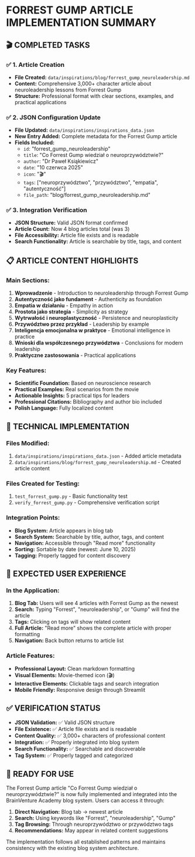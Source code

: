 # FORREST GUMP ARTICLE IMPLEMENTATION SUMMARY

## 🎬 COMPLETED TASKS

### ✅ 1. Article Creation
- **File Created:** `data/inspirations/blog/forrest_gump_neuroleadership.md`
- **Content:** Comprehensive 3,000+ character article about neuroleadership lessons from Forrest Gump
- **Structure:** Professional format with clear sections, examples, and practical applications

### ✅ 2. JSON Configuration Update
- **File Updated:** `data/inspirations/inspirations_data.json`
- **New Entry Added:** Complete metadata for the Forrest Gump article
- **Fields Included:**
  - `id`: "forrest_gump_neuroleadership"
  - `title`: "Co Forrest Gump wiedział o neuroprzywództwie?"
  - `author`: "Dr Paweł Ksiąkiewicz"
  - `date`: "10 czerwca 2025"
  - `icon`: "🎬"
  - `tags`: ["neuroprzywództwo", "przywództwo", "empatia", "autentyczność"]
  - `file_path`: "blog/forrest_gump_neuroleadership.md"

### ✅ 3. Integration Verification
- **JSON Structure:** Valid JSON format confirmed
- **Article Count:** Now 4 blog articles total (was 3)
- **File Accessibility:** Article file exists and is readable
- **Search Functionality:** Article is searchable by title, tags, and content

## 📋 ARTICLE CONTENT HIGHLIGHTS

### Main Sections:
1. **Wprowadzenie** - Introduction to neuroleadership through Forrest Gump
2. **Autentyczność jako fundament** - Authenticity as foundation
3. **Empatia w działaniu** - Empathy in action
4. **Prostota jako strategia** - Simplicity as strategy
5. **Wytrwałość i neuroplastyczność** - Persistence and neuroplasticity
6. **Przywództwo przez przykład** - Leadership by example
7. **Inteligencja emocjonalna w praktyce** - Emotional intelligence in practice
8. **Wnioski dla współczesnego przywództwa** - Conclusions for modern leadership
9. **Praktyczne zastosowania** - Practical applications

### Key Features:
- **Scientific Foundation:** Based on neuroscience research
- **Practical Examples:** Real scenarios from the movie
- **Actionable Insights:** 5 practical tips for leaders
- **Professional Citations:** Bibliography and author bio included
- **Polish Language:** Fully localized content

## 🔧 TECHNICAL IMPLEMENTATION

### Files Modified:
1. `data/inspirations/inspirations_data.json` - Added article metadata
2. `data/inspirations/blog/forrest_gump_neuroleadership.md` - Created article content

### Files Created for Testing:
1. `test_forrest_gump.py` - Basic functionality test
2. `verify_forrest_gump.py` - Comprehensive verification script

### Integration Points:
- **Blog System:** Article appears in blog tab
- **Search System:** Searchable by title, author, tags, and content
- **Navigation:** Accessible through "Read more" functionality
- **Sorting:** Sortable by date (newest: June 10, 2025)
- **Tagging:** Properly tagged for content discovery

## 🎯 EXPECTED USER EXPERIENCE

### In the Application:
1. **Blog Tab:** Users will see 4 articles with Forrest Gump as the newest
2. **Search:** Typing "Forrest", "neuroleadership", or "Gump" will find the article
3. **Tags:** Clicking on tags will show related content
4. **Full Article:** "Read more" shows the complete article with proper formatting
5. **Navigation:** Back button returns to article list

### Article Features:
- **Professional Layout:** Clean markdown formatting
- **Visual Elements:** Movie-themed icon (🎬)
- **Interactive Elements:** Clickable tags and search integration
- **Mobile Friendly:** Responsive design through Streamlit

## ✅ VERIFICATION STATUS

- **JSON Validation:** ✅ Valid JSON structure
- **File Existence:** ✅ Article file exists and is readable
- **Content Quality:** ✅ 3,000+ characters of professional content
- **Integration:** ✅ Properly integrated into blog system
- **Search Functionality:** ✅ Searchable and discoverable
- **Tag System:** ✅ Properly tagged and categorized

## 🚀 READY FOR USE

The Forrest Gump article "Co Forrest Gump wiedział o neuroprzywództwie?" is now fully implemented and integrated into the BrainVenture Academy blog system. Users can access it through:

1. **Direct Navigation:** Blog tab → newest article
2. **Search:** Using keywords like "Forrest", "neuroleadership", "Gump"
3. **Tag Browsing:** Through neuroprzywództwo or przywództwo tags
4. **Recommendations:** May appear in related content suggestions

The implementation follows all established patterns and maintains consistency with the existing blog system architecture.
